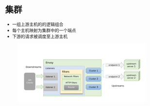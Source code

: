 # 集群

* 一组上游主机的的逻辑组合
* 每个主机映射为集群中的一个端点
* 下游的请求被调度至上游主机

<figure><img src="../../../.gitbook/assets/image (4).png" alt=""><figcaption></figcaption></figure>
